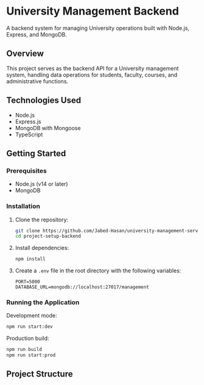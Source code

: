 # University Management Backend

A backend system for managing University operations built with Node.js, Express, and MongoDB.

## Overview

This project serves as the backend API for a University  management system, handling data operations for students, faculty, courses, and administrative functions.

## Technologies Used

- Node.js
- Express.js
- MongoDB with Mongoose
- TypeScript

## Getting Started

### Prerequisites

- Node.js (v14 or later)
- MongoDB

### Installation

1. Clone the repository:
   ```bash
   git clone https://github.com/Jabed-Hasan/university-management-server.git
   cd project-setup-backend
   ```

2. Install dependencies:
   ```bash
   npm install
   ```

3. Create a `.env` file in the root directory with the following variables:
   ```
   PORT=5000
   DATABASE_URL=mongodb://localhost:27017/management
   ```

### Running the Application

Development mode:
```bash
npm run start:dev
```

Production build:
```bash
npm run build
npm run start:prod
```

## Project Structure 